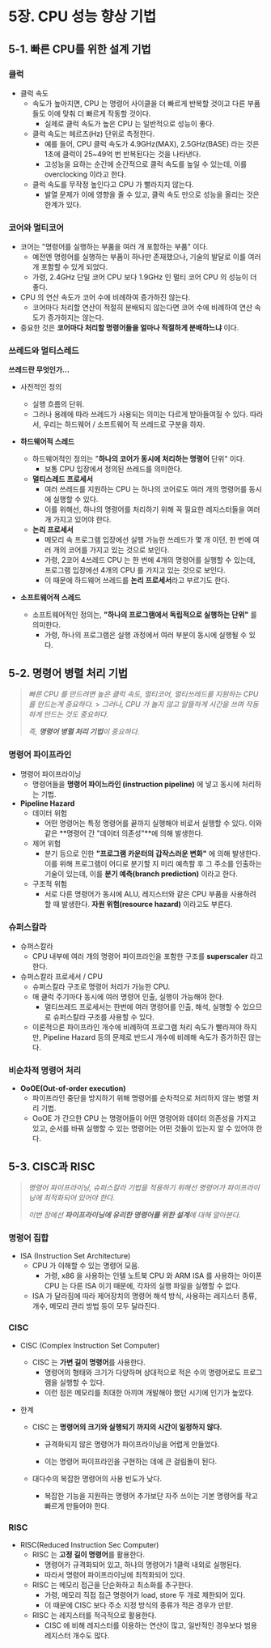 # 5장. CPU 성능 향상 기법

## 5-1. 빠른 CPU를 위한 설계 기법

### 클럭

- 클럭 속도
  - 속도가 높아지면, CPU 는 명령어 사이클을 더 빠르게 반복할 것이고 다른 부품들도 이에 맞춰 더 빠르게 작동할 것이다.
    - 실제로 클럭 속도가 높은 CPU 는 일반적으로 성능이 좋다.
  - 클럭 속도는 헤르츠(Hz) 단위로 측정한다.
    - 예를 들어, CPU 클럭 속도가 4.9GHz(MAX), 2.5GHz(BASE) 라는 것은 1초에 클럭이 25~49억 번 반복된다는 것을 나타낸다.
    - 고성능을 요하는 순간에 순간적으로 클럭 속도를 높일 수 있는데, 이를 overclocking 이라고 한다.
  - 클럭 속도를 무작정 높인다고 CPU 가 빨라지지 않는다.
    - 발열 문제가 이에 영향을 줄 수 있고, 클럭 속도 만으로 성능을 올리는 것은 한계가 있다.

### 코어와 멀티코어

- 코어는 "명령어를 실행하는 부품을 여러 개 포함하는 부품" 이다.
  - 예전엔 명령어를 실행하는 부품이 하나만 존재했으나, 기술의 발달로 이를 여러 개 포함할 수 있게 되었다.
  - 가령, 2.4GHz 단일 코어 CPU 보다 1.9GHz 인 멀티 코어 CPU 의 성능이 더 좋다.
- CPU 의 연산 속도가 코어 수에 비례하여 증가하진 않는다.
  - 코어마다 처리할 연산이 적절히 분배되지 않는다면 코어 수에 비례하여 연산 속도가 증가하지는 않는다.
- 중요한 것은 **코어마다 처리할 명령어들을 얼마나 적절하게 분배하느냐** 이다.

### 쓰레드와 멀티스레드

**쓰레드란 무엇인가...**

- 사전적인 정의

  - 실행 흐름의 단위.
  - 그러나 용례에 따라 쓰레드가 사용되는 의미는 다르게 받아들여질 수 있다.
    따라서, 우리는 하드웨어 / 소프트웨어 적 쓰레드로 구분을 하자.

- **하드웨어적 스레드**
  - 하드웨어적인 정의는 "**하나의 코어가 동시에 처리하는 명령어** 단위" 이다.
    - 보통 CPU 입장에서 정의된 쓰레드를 의미한다.
  - **멀티스레드 프로세서**
    - 여러 쓰레드를 지원하는 CPU 는 하나의 코어로도 여러 개의 명령어를 동시에 실행할 수 있다.
    - 이를 위해선, 하나의 명령어를 처리하기 위해 꼭 필요한 레지스터들을 여러 개 가지고 있어야 한다.
  - **논리 프로세서**
    - 메모리 속 프로그램 입장에선 실행 가능한 쓰레드가 몇 개 이던, 한 번에 여러 개의 코어를 가지고 있는 것으로 보인다.
    - 가령, 2코어 4쓰레드 CPU 는 한 번에 4개의 명령어를 실행할 수 있는데,
      프로그램 입장에선 4개의 CPU 를 가지고 있는 것으로 보인다.
    - 이 때문에 하드웨어 쓰레드를 **논리 프로세서**라고 부르기도 한다.
- **소프트웨어적 스레드**
  - 소프트웨어적인 정의는, **"하나의 프로그램에서 독립적으로 실행하는 단위"** 를 의미한다.
    - 가령, 하나의 프로그램은 실행 과정에서 여러 부분이 동시에 실행될 수 있다.

## 5-2. 명령어 병렬 처리 기법

> _빠른 CPU 를 만드려면 높은 클럭 속도, 멀티코어, 멀티쓰레드를 지원하는 CPU 를 만드는게 중요하다._ > _그러나, CPU 가 놀지 않고 알뜰하게 시간을 쓰며 작동하게 만드는 것도 중요하다._
>
> _즉, **명령어 병렬 처리 기법**이 중요하다._

### 명령어 파이프라인

- 명령어 파이프라이닝
  - 명령어들을 **명령어 파이느라인 (instruction pipeline)** 에 넣고 동시에 처리하는 기법.
- **Pipeline Hazard**
  - 데이터 위험
    - 어떤 명령어는 특정 명령어를 끝까지 실행해야 비로서 실행할 수 있다.
      이와 같은 **명령어 간 "데이터 의존성"**에 의해 발생한다.
  - 제어 위험
    - 분기 등으로 인한 **"프로그램 카운터의 갑작스러운 변화"** 에 의해 발생한다.
      이를 위해 프로그램이 어디로 분기할 지 미리 예측할 후 그 주소를 인출하는 기술이 있는데,
      이를 **분기 예측(branch prediction)** 이라고 한다.
  - 구조적 위험
    - 서로 다른 명령어가 동시에 ALU, 레지스터와 같은 CPU 부품을 사용하려 할 때 발생한다.
      **자원 위험(resource hazard)** 이라고도 부른다.

### 슈퍼스칼라

- 슈퍼스칼라
  - CPU 내부에 여러 개의 명령어 파이프라인을 포함한 구조를 **superscaler** 라고 한다.
- 슈퍼스칼라 프로세서 / CPU
  - 슈퍼스칼라 구조로 명령어 처리가 가능한 CPU.
  - 매 클럭 주기마다 동시에 여러 명령어 인출, 실행이 가능해야 한다.
    - 멀티쓰레드 프로세서는 한번에 여러 명령어를 인출, 해석, 실행할 수 있으므로 슈퍼스칼라 구조를 사용할 수 있다.
  - 이론적으론 파이프라인 개수에 비례하여 프로그램 처리 속도가 빨라져야 하지만,
    Pipeline Hazard 등의 문제로 반드시 개수에 비례해 속도가 증가하진 않는다.

### 비순차적 명령어 처리

- **OoOE(Out-of-order execution)**
  - 파이프라인 중단을 방지하기 위해 명령어를 순차적으로 처리하지 않는 병렬 처리 기법.
  - OoOE 가 간으한 CPU 는 명령어들이 어떤 명령어와 데이터 의존성을 가지고 있고,
    순서를 바꿔 실행할 수 있는 명령어는 어떤 것들이 있는지 알 수 있어야 한다.

## 5-3. CISC과 RISC

> _명령어 파이프라이닝, 슈퍼스칼라 기법을 적용하기 위해선 명령어가 파이프라이닝에 최적화되어 있어야 한다._
>
> _이번 장에선 **파이프라이닝에 유리한 명령어를 위한 설계**에 대해 알아본다._

### 명령어 집합

- ISA (Instruction Set Architecture)
  - CPU 가 이해할 수 있는 명령어 모음.
    - 가령, x86 을 사용하는 인텔 노트북 CPU 와 ARM ISA 를 사용하는 아이폰 CPU 는 다른 ISA 이기 때문에,
      각자의 실행 파일을 실행할 수 없다.
  - ISA 가 달라짐에 따라 제어장치의 명령어 해석 방식, 사용하는 레지스터 종류, 개수, 메모리 관리 방법 등이 모두 달라진다.

### CISC

- CISC (Complex Instruction Set Computer)

  - CISC 는 **가변 길이 명령어**를 사용한다.
    - 명령어의 형태와 크기가 다양하며 상대적으로 적은 수의 명령어로도 프로그램을 실행할 수 있다.
    - 이런 점은 메모리를 최대한 아끼며 개발해야 했던 시기에 인기가 높았다.

- 한계

  - CISC 는 **명령어의 크기와 실행되기 까지의 시간이 일정하지 않다.**

    - 규격화되지 않은 명령어가 파이프라이닝을 어렵게 만들었다.

    - 이는 명령어 파이프라인을 구현하는 데에 큰 걸림돌이 된다.

  - 대다수의 복잡한 명령어의 사용 빈도가 낮다.

    - 복잡한 기능을 지원하는 명령어 추가보단 자주 쓰이는 기본 명령어를 작고 빠르게 만들어야 한다.

### RISC

- RISC(Reduced Instruction Sec Computer)
  - RISC 는 **고정 길이 명령어**를 활용한다.
    - 명령어가 규격화되어 있고, 하나의 명령어가 1클럭 내외로 실행된다.
    - 따라서 명령어 파이프라이닝에 최적화되어 있다.
  - RISC 는 메모리 접근을 단순화하고 최소화를 추구한다.
    - 가령, 메모리 직접 접근 명령어가 load, store 두 개로 제한되어 있다.
    - 이 때문에 CISC 보다 주소 지정 방식의 종류가 적은 경우가 만핟.
  - RISC 는 레지스터를 적극적으로 활용한다.
    - CISC 에 비해 레지스터를 이용하는 연산이 많고, 일반적인 경우보다 범용 레지스터 개수도 많다.
